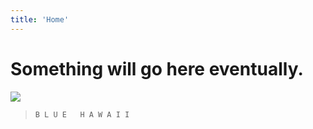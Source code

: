 ```yaml
---
title: 'Home'
---
```


# Something will go here eventually.

![](http://i.imgur.com/WmzJTf1.jpg)

> `B L U E   H A W A I I`



